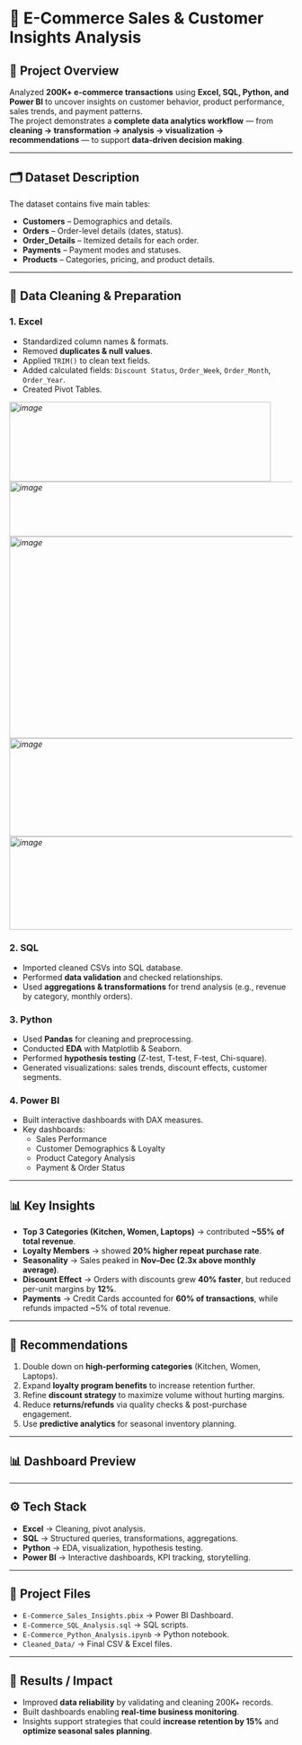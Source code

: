 # 📄 E-Commerce Sales & Customer Insights Analysis  

## 📌 Project Overview  
Analyzed **200K+ e-commerce transactions** using **Excel, SQL, Python, and Power BI** to uncover insights on customer behavior, product performance, sales trends, and payment patterns.  
The project demonstrates a **complete data analytics workflow** — from **cleaning → transformation → analysis → visualization → recommendations** — to support **data-driven decision making**.  

---

## 🗂️ Dataset Description  
The dataset contains five main tables:  
- **Customers** – Demographics and details.  
- **Orders** – Order-level details (dates, status).  
- **Order_Details** – Itemized details for each order.  
- **Payments** – Payment modes and statuses.  
- **Products** – Categories, pricing, and product details.  

---

## 🔧 Data Cleaning & Preparation  

### 1. Excel  
- Standardized column names & formats.  
- Removed **duplicates & null values**.  
- Applied `TRIM()` to clean text fields.  
- Added calculated fields: `Discount Status`, `Order_Week`, `Order_Month`, `Order_Year`.
- Created Pivot Tables.

*<img width="465" height="142" alt="image" src="https://github.com/user-attachments/assets/d6975734-6b79-46a1-9ed5-fe9d189c3931" />*
*<img width="641" height="98" alt="image" src="https://github.com/user-attachments/assets/e3e02c90-5b61-4323-9365-9dd040ba5f1b" />*
*<img width="630" height="359" alt="image" src="https://github.com/user-attachments/assets/f9767012-02ed-4af5-88e0-88aa68f00638" />*
*<img width="677" height="175" alt="image" src="https://github.com/user-attachments/assets/bc6ae6af-2b70-4c25-a47c-2510540fbdd3" />*
*<img width="577" height="166" alt="image" src="https://github.com/user-attachments/assets/c482a4dd-90dc-46f8-8b47-aa6bfcc07294" />*




### 2. SQL  
- Imported cleaned CSVs into SQL database.  
- Performed **data validation** and checked relationships.  
- Used **aggregations & transformations** for trend analysis (e.g., revenue by category, monthly orders).  

### 3. Python  
- Used **Pandas** for cleaning and preprocessing.  
- Conducted **EDA** with Matplotlib & Seaborn.  
- Performed **hypothesis testing** (Z-test, T-test, F-test, Chi-square).  
- Generated visualizations: sales trends, discount effects, customer segments.  

### 4. Power BI  
- Built interactive dashboards with DAX measures.  
- Key dashboards:  
  - Sales Performance  
  - Customer Demographics & Loyalty  
  - Product Category Analysis  
  - Payment & Order Status  

---

## 📊 Key Insights  
- **Top 3 Categories (Kitchen, Women, Laptops)** → contributed **~55% of total revenue**.  
- **Loyalty Members** → showed **20% higher repeat purchase rate**.  
- **Seasonality** → Sales peaked in **Nov–Dec (2.3x above monthly average)**.  
- **Discount Effect** → Orders with discounts grew **40% faster**, but reduced per-unit margins by **12%**.  
- **Payments** → Credit Cards accounted for **60% of transactions**, while refunds impacted ~5% of total revenue.  

---

## 📝 Recommendations  
1. Double down on **high-performing categories** (Kitchen, Women, Laptops).  
2. Expand **loyalty program benefits** to increase retention further.  
3. Refine **discount strategy** to maximize volume without hurting margins.  
4. Reduce **returns/refunds** via quality checks & post-purchase engagement.  
5. Use **predictive analytics** for seasonal inventory planning.  

---

## 📊 Dashboard Preview  


---

## ⚙️ Tech Stack  
- **Excel** → Cleaning, pivot analysis.  
- **SQL** → Structured queries, transformations, aggregations.  
- **Python** → EDA, visualization, hypothesis testing.  
- **Power BI** → Interactive dashboards, KPI tracking, storytelling.  

---

## 📂 Project Files  
- `E-Commerce_Sales_Insights.pbix` → Power BI Dashboard.  
- `E-Commerce_SQL_Analysis.sql` → SQL scripts.  
- `E-Commerce_Python_Analysis.ipynb` → Python notebook.  
- `Cleaned_Data/` → Final CSV & Excel files.  

---

## 🎯 Results / Impact  
- Improved **data reliability** by validating and cleaning 200K+ records.  
- Built dashboards enabling **real-time business monitoring**.  
- Insights support strategies that could **increase retention by 15%** and **optimize seasonal sales planning**.  
